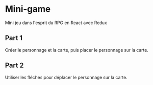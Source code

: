 # Mini-game

Mini jeu dans l'esprit du RPG en React avec Redux

## Part 1

Créer le personnage et la carte, puis placer le personnage sur la carte.

## Part 2

Utiliser les flêches pour déplacer le personnage sur la carte.
